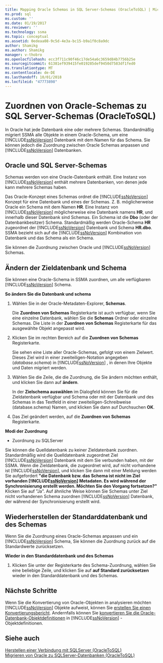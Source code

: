 ```yaml
---
title: Mapping Oracle Schemas in SQL Server-Schemas (OracleToSQL) | Microsoft-Dokumentation
ms.prod: sql
ms.custom: ''
ms.date: 01/19/2017
ms.reviewer: ''
ms.technology: ssma
ms.topic: conceptual
ms.assetid: 0edeaa08-9c5d-4e3a-bc15-b9a1f0c8a9dc
author: Shamikg
ms.author: Shamikg
manager: v-thobro
ms.openlocfilehash: ecc3f711c90f46c17de54a6c3659d84b7756b25e
ms.sourcegitcommit: 61381ef939415fe019285def9450d7583df1fed0
ms.translationtype: MT
ms.contentlocale: de-DE
ms.lasthandoff: 10/01/2018
ms.locfileid: "47773898"
---
```

# <a name="mapping-oracle-schemas-to-sql-server-schemas-oracletosql"></a>Zuordnen von Oracle-Schemas zu SQL Server-Schemas (OracleToSQL)
In Oracle hat jede Datenbank eine oder mehrere Schemas. Standardmäßig migriert SSMA alle Objekte in einem Oracle-Schema, um eine [!INCLUDE[ssNoVersion](../../includes/ssnoversion-md.md)] Datenbank mit dem Namen für das Schema. Sie können jedoch die Zuordnung zwischen Oracle Schemas anpassen und [!INCLUDE[ssNoVersion](../../includes/ssnoversion-md.md)] Datenbanken.  
  
## <a name="oracle-and-sql-server-schemas"></a>Oracle und SQL Server-Schemas  
Schemas werden von eine Oracle-Datenbank enthält. Eine Instanz von [!INCLUDE[ssNoVersion](../../includes/ssnoversion-md.md)] enthält mehrere Datenbanken, von denen jede kann mehrere Schemas haben.  
  
Das Oracle-Konzept eines Schemas ordnet die [!INCLUDE[ssNoVersion](../../includes/ssnoversion-md.md)] Konzept für eine Datenbank und eines der Schemas. Z. B. möglicherweise Oracle ein Schema mit dem Namen **HR**. Eine Instanz von [!INCLUDE[ssNoVersion](../../includes/ssnoversion-md.md)] möglicherweise eine Datenbank namens **HR**, und innerhalb dieser Datenbank sind Schemas. Ein Schema ist die **Dbo** (oder der Datenbankbesitzer) Schema. Standardmäßig werden Oracle-Schema **HR** zugeordnet der [!INCLUDE[ssNoVersion](../../includes/ssnoversion-md.md)] Datenbank und Schema **HR.dbo**. SSMA bezieht sich auf die [!INCLUDE[ssNoVersion](../../includes/ssnoversion-md.md)] Kombination von Datenbank und das Schema als ein Schema.  
  
Sie können die Zuordnung zwischen Oracle und [!INCLUDE[ssNoVersion](../../includes/ssnoversion-md.md)] Schemas.  
  
## <a name="modifying-the-target-database-and-schema"></a>Ändern der Zieldatenbank und Schema  
Sie können eine Oracle-Schema in SSMA zuordnen, um alle verfügbaren [!INCLUDE[ssNoVersion](../../includes/ssnoversion-md.md)] Schema.  
  
**So ändern Sie die Datenbank und schema**  
  
1.  Wählen Sie in der Oracle-Metadaten-Explorer, **Schemas**.  
  
    Die **Zuordnen von Schemas** Registerkarte ist auch verfügbar, wenn Sie eine einzelne Datenbank, wählen Sie die **Schemas** Ordner oder einzelne Schemas. Die Liste in der **Zuordnen von Schemas** Registerkarte für das ausgewählte Objekt angepasst wird.  
  
2.  Klicken Sie im rechten Bereich auf die **Zuordnen von Schemas** Registerkarte.  
  
    Sie sehen eine Liste aller Oracle-Schemas, gefolgt von einem Zielwert. Dieses Ziel wird in einer zweiteiligen-Notation angegeben (*database.schema*) in [!INCLUDE[ssNoVersion](../../includes/ssnoversion-md.md)] , in denen Ihre Objekte und Daten migriert werden.  
  
3.  Wählen Sie die Zeile, die die Zuordnung, die Sie ändern möchten enthält, und klicken Sie dann auf **ändern**.  
  
    In der **Zielschema auswählen** im Dialogfeld können Sie für die Zieldatenbank verfügbar und Schema oder mit der Datenbank und des Schemas in das Textfeld in einer zweiteiligen-Schreibweise (database.schema) Namen, und klicken Sie dann auf Durchsuchen **OK**.  
  
4.  Das Ziel geändert werden, auf die **Zuordnen von Schemas** Registerkarte.  
  
**Modi der Zuordnung**  
  
-   Zuordnung zu SQLServer  
  
Sie können die Quelldatenbank zu keiner Zieldatenbank zuordnen. Standardmäßig wird die Quelldatenbank zugeordnet Ziel [!INCLUDE[ssNoVersion](../../includes/ssnoversion-md.md)] Datenbank mit dem Sie verbunden haben, mit der SSMA. Wenn die Zieldatenbank, die zugeordnet wird, auf nicht vorhandene ist [!INCLUDE[ssNoVersion](../../includes/ssnoversion-md.md)], und klicken Sie dann mit einer Meldung werden Sie aufgefordert **"die Datenbank bzw. das Schema ist nicht im Ziel vorhanden [!INCLUDE[ssNoVersion](../../includes/ssnoversion-md.md)] Metadaten. Es wird während der Synchronisierung erstellt werden. Möchten Sie den Vorgang fortsetzen?"** Klicken Sie auf "Ja". Auf ähnliche Weise können Sie Schemas unter Ziel nicht vorhandenen Schema zuordnen [!INCLUDE[ssNoVersion](../../includes/ssnoversion-md.md)] Datenbank, der während der Synchronisierung erstellt wird.  
  
## <a name="reverting-to-the-default-database-and-schema"></a>Wiederherstellen der Standarddatenbank und des Schemas  
Wenn Sie die Zuordnung eines Oracle-Schemas anpassen und ein [!INCLUDE[ssNoVersion](../../includes/ssnoversion-md.md)] Schema, Sie können die Zuordnung zurück auf die Standardwerte zurücksetzen.  
  
**Wieder in den Standarddatenbank und des Schemas**  
  
1.  Klicken Sie unter der Registerkarte des Schema-Zuordnung, wählen Sie eine beliebige Zeile, und klicken Sie auf **auf Standard zurücksetzen** wieder in den Standarddatenbank und des Schemas.  
  
## <a name="next-steps"></a>Nächste Schritte  
Wenn Sie die Konvertierung von Oracle-Objekten in analysieren möchten [!INCLUDE[ssNoVersion](../../includes/ssnoversion-md.md)] Objekte aufweist, können Sie [erstellen Sie einen Konvertierungsbericht](assessing-oracle-schemas-for-conversion-oracletosql.md). Andernfalls können Sie [konvertieren Sie die Oracle-Datenbank-Objektdefinitionen](converting-oracle-schemas-oracletosql.md) in [!INCLUDE[ssNoVersion](../../includes/ssnoversion-md.md)] -Objektdefinitionen.  
  
## <a name="see-also"></a>Siehe auch  
[Herstellen einer Verbindung mit SQLServer &#40;OracleToSQL&#41;](../../ssma/oracle/connecting-to-sql-server-oracletosql.md)  
[Migrieren von Oracle zu SQLServer-Datenbanken &#40;OracleToSQL&#41;](../../ssma/oracle/migrating-oracle-databases-to-sql-server-oracletosql.md)  
  
